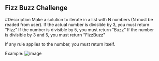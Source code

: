 ## Fizz Buzz Challenge

#Description
Make a solution to iterate in a list with N numbers (N must be readed from user).
If the actual number is divisible by 3, you must return "Fizz"
If the number is divisible by 5, you must return "Buzz"
If the number is divisible by 3 and 5, you must return "FizzBuzz"

If any rule applies to the number, you must return itself.

Example: 
![image](https://github.com/user-attachments/assets/3fefd08d-9a92-417f-a02a-f302aa10a766)

